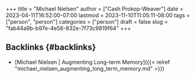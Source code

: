 +++
title = "Michael Nielsen"
author = ["Cash Prokop-Weaver"]
date = 2023-04-11T16:52:00-07:00
lastmod = 2023-11-10T11:05:11-08:00
tags = ["person", "person"]
categories = ["person"]
draft = false
slug = "fab44a9b-b97e-4e58-832e-7f73c9819f64"
+++

## Backlinks {#backlinks}

-   [Michael Nielsen | Augmenting Long-term Memory]({{< relref "michael_nielsen_augmenting_long_term_memory.md" >}})
